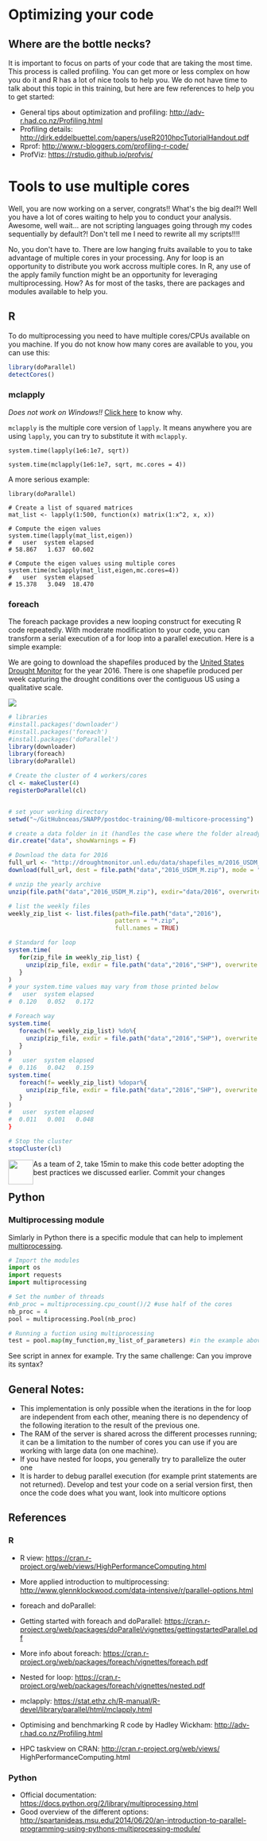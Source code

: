 # Optimizing your code

## Where are the bottle necks?

It is important to focus on parts of your code that are taking the most time. This process is called profiling. You can get more or less complex on how you do it and R has a lot of nice tools to help you. We do not have time to talk about this topic in this training, but here are few references to help you to get started:

- General tips about optimization and profiling: http://adv-r.had.co.nz/Profiling.html
- Profiling details: http://dirk.eddelbuettel.com/papers/useR2010hpcTutorialHandout.pdf 
- Rprof: http://www.r-bloggers.com/profiling-r-code/   
- ProfViz: https://rstudio.github.io/profvis/ 

# Tools to use multiple cores 

Well, you are now working on a server, congrats!! What's the big deal?! Well you have a lot of cores waiting to help you to conduct your analysis. Awesome, well wait... are not scripting languages going through my codes sequentially by default?! Don't tell me I need to rewrite all my scripts!!!!

No, you don't have to. There are low hanging fruits available to you to take advantage of multiple cores in your processing. Any for loop is an opportunity to distribute you work accross multiple cores. In R, any use of the apply family function might be an opportunity for leveraging multiprocessing. How? As for most of the tasks, there are packages and modules available to help you.

## R
To do multiprocessing you need to have multiple cores/CPUs available on you machine. If you do not know how many cores are available to you, you can use this:

```r
library(doParallel)
detectCores()
```
### mclapply 
_Does not work on Windows!!_ [Click here](https://en.wikipedia.org/wiki/Fork–exec) to know why.

```mclapply``` is the multiple core version of ```lapply```. It means anywhere you are using ```lapply```, you can try to substitute it with ```mclapply```.

```{r}
system.time(lapply(1e6:1e7, sqrt))

system.time(mclapply(1e6:1e7, sqrt, mc.cores = 4))
```

A more serious example:

```{r}
library(doParallel)

# Create a list of squared matrices
mat_list <- lapply(1:500, function(x) matrix(1:x^2, x, x))

# Compute the eigen values
system.time(lapply(mat_list,eigen))
#   user  system elapsed 
# 58.867   1.637  60.602 

# Compute the eigen values using multiple cores
system.time(mclapply(mat_list,eigen,mc.cores=4))
#   user  system elapsed 
# 15.378   3.049  18.470 
```

### foreach

The foreach package provides a new looping construct for executing R code repeatedly. With moderate modification to your code, you can transform a serial execution of a for loop into a parallel execution. Here is a simple example: 

We are going to download the shapefiles produced by the [United States Drought Monitor](http://droughtmonitor.unl.edu) for the year 2016. There is one shapefile produced per week capturing the drought conditions over the contiguous US using a qualitative scale.

![](images/Drought_Monitoring_example.png)

```r
# libraries
#install.packages('downloader')
#install.packages('foreach')
#install.packages('doParallel')
library(downloader)
library(foreach)
library(doParallel)

# Create the cluster of 4 workers/cores
cl <- makeCluster(4)
registerDoParallel(cl)


# set your working directory
setwd("~/GitHubnceas/SNAPP/postdoc-training/08-multicore-processing")

# create a data folder in it (handles the case where the folder already exists)
dir.create("data", showWarnings = F)

# Download the data for 2016
full_url <- "http://droughtmonitor.unl.edu/data/shapefiles_m/2016_USDM_M.zip"
download(full_url, dest = file.path("data","2016_USDM_M.zip"), mode = "wb")

# unzip the yearly archive
unzip(file.path("data","2016_USDM_M.zip"), exdir="data/2016", overwrite = T)

# list the weekly files
weekly_zip_list <- list.files(path=file.path("data","2016"), 
                              pattern = "*.zip",
                              full.names = TRUE)

# Standard for loop
system.time(
   for(zip_file in weekly_zip_list) {
     unzip(zip_file, exdir = file.path("data","2016","SHP"), overwrite = TRUE)
   }
)
# your system.time values may vary from those printed below
#   user  system elapsed 
#  0.120   0.052   0.172 

# Foreach way
system.time(
   foreach(f= weekly_zip_list) %do%{
     unzip(zip_file, exdir = file.path("data","2016","SHP"), overwrite = TRUE)
   }
)
#   user  system elapsed 
#  0.116   0.042   0.159
system.time(
   foreach(f= weekly_zip_list) %dopar%{
     unzip(zip_file, exdir = file.path("data","2016","SHP"), overwrite = TRUE)
   }
)
#   user  system elapsed 
#  0.011   0.001   0.048
}

# Stop the cluster
stopCluster(cl)

```
<img style="float: left;width: 50px;" src="images/challengeproblemred_scribble.png"/>


As a team of 2, take 15min to make this code better adopting the best practices we discussed earlier. Commit your changes
 

## Python

### Multiprocessing module

Simlarly in Python there is a specific module that can help to implement [multiprocessing]().

```python
# Import the modules
import os
import requests
import multiprocessing

# Set the number of threads
#nb_proc = multiprocessing.cpu_count()/2 #use half of the cores
nb_proc = 4
pool = multiprocessing.Pool(nb_proc)

# Running a fuction using multiprocessing
test = pool.map(my_function,my_list_of_parameters) #in the example above, filenames

```

See script in annex for example. Try the same challenge: Can you improve its syntax?

## General Notes: 
- This implementation is only possible when the iterations in the for loop are independent from each other, meaning there is no dependency of the following iteration to the result of the previous one.
- The RAM of the server is shared across the different processes running; it can be a limitation to the number of cores you can use if you are working with large data (on one machine).
- If you have nested for loops, you generally try to parallelize the outer one
- It is harder to debug parallel execution (for example print statements are not returned). Develop and test your code on a serial version first, then once the code does what you want, look into multicore options

## References
### R
- R view: https://cran.r-project.org/web/views/HighPerformanceComputing.html 

- More applied introduction to multiprocessing: http://www.glennklockwood.com/data-intensive/r/parallel-options.html 

- foreach and doParallel: 
 - Getting started with foreach and doParallel: https://cran.r-project.org/web/packages/doParallel/vignettes/gettingstartedParallel.pdf 
 - More info about foreach: https://cran.r-project.org/web/packages/foreach/vignettes/foreach.pdf 
 - Nested for loop: https://cran.r-project.org/web/packages/foreach/vignettes/nested.pdf 

- mclapply: https://stat.ethz.ch/R-manual/R-devel/library/parallel/html/mclapply.html 

- Optimising and benchmarking R code by Hadley Wickham: http://adv-r.had.co.nz/Profiling.html

- HPC taskview on CRAN: http://cran.r-project.org/web/views/ HighPerformanceComputing.html


### Python
- Official documentation: https://docs.python.org/2/library/multiprocessing.html
- Good overview of the different options: http://spartanideas.msu.edu/2014/06/20/an-introduction-to-parallel-programming-using-pythons-multiprocessing-module/
